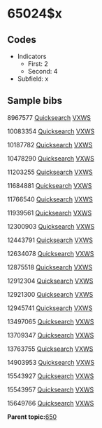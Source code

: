 # 65024$x

## Codes

-   Indicators
    -   First: 2
    -   Second: 4
-   Subfield: x

## Sample bibs

8967577 [Quicksearch](https://search.library.yale.edu/catalog/8967577) [VXWS](http://prodorbis.library.yale.edu:7014/vxws/GetHoldingsService?bibId=8967577)

10083354 [Quicksearch](https://search.library.yale.edu/catalog/10083354) [VXWS](http://prodorbis.library.yale.edu:7014/vxws/GetHoldingsService?bibId=10083354)

10187782 [Quicksearch](https://search.library.yale.edu/catalog/10187782) [VXWS](http://prodorbis.library.yale.edu:7014/vxws/GetHoldingsService?bibId=10187782)

10478290 [Quicksearch](https://search.library.yale.edu/catalog/10478290) [VXWS](http://prodorbis.library.yale.edu:7014/vxws/GetHoldingsService?bibId=10478290)

11203255 [Quicksearch](https://search.library.yale.edu/catalog/11203255) [VXWS](http://prodorbis.library.yale.edu:7014/vxws/GetHoldingsService?bibId=11203255)

11684881 [Quicksearch](https://search.library.yale.edu/catalog/11684881) [VXWS](http://prodorbis.library.yale.edu:7014/vxws/GetHoldingsService?bibId=11684881)

11766540 [Quicksearch](https://search.library.yale.edu/catalog/11766540) [VXWS](http://prodorbis.library.yale.edu:7014/vxws/GetHoldingsService?bibId=11766540)

11939561 [Quicksearch](https://search.library.yale.edu/catalog/11939561) [VXWS](http://prodorbis.library.yale.edu:7014/vxws/GetHoldingsService?bibId=11939561)

12300903 [Quicksearch](https://search.library.yale.edu/catalog/12300903) [VXWS](http://prodorbis.library.yale.edu:7014/vxws/GetHoldingsService?bibId=12300903)

12443791 [Quicksearch](https://search.library.yale.edu/catalog/12443791) [VXWS](http://prodorbis.library.yale.edu:7014/vxws/GetHoldingsService?bibId=12443791)

12634078 [Quicksearch](https://search.library.yale.edu/catalog/12634078) [VXWS](http://prodorbis.library.yale.edu:7014/vxws/GetHoldingsService?bibId=12634078)

12875518 [Quicksearch](https://search.library.yale.edu/catalog/12875518) [VXWS](http://prodorbis.library.yale.edu:7014/vxws/GetHoldingsService?bibId=12875518)

12912304 [Quicksearch](https://search.library.yale.edu/catalog/12912304) [VXWS](http://prodorbis.library.yale.edu:7014/vxws/GetHoldingsService?bibId=12912304)

12921300 [Quicksearch](https://search.library.yale.edu/catalog/12921300) [VXWS](http://prodorbis.library.yale.edu:7014/vxws/GetHoldingsService?bibId=12921300)

12945741 [Quicksearch](https://search.library.yale.edu/catalog/12945741) [VXWS](http://prodorbis.library.yale.edu:7014/vxws/GetHoldingsService?bibId=12945741)

13497065 [Quicksearch](https://search.library.yale.edu/catalog/13497065) [VXWS](http://prodorbis.library.yale.edu:7014/vxws/GetHoldingsService?bibId=13497065)

13709347 [Quicksearch](https://search.library.yale.edu/catalog/13709347) [VXWS](http://prodorbis.library.yale.edu:7014/vxws/GetHoldingsService?bibId=13709347)

13763755 [Quicksearch](https://search.library.yale.edu/catalog/13763755) [VXWS](http://prodorbis.library.yale.edu:7014/vxws/GetHoldingsService?bibId=13763755)

14903953 [Quicksearch](https://search.library.yale.edu/catalog/14903953) [VXWS](http://prodorbis.library.yale.edu:7014/vxws/GetHoldingsService?bibId=14903953)

15543927 [Quicksearch](https://search.library.yale.edu/catalog/15543927) [VXWS](http://prodorbis.library.yale.edu:7014/vxws/GetHoldingsService?bibId=15543927)

15543957 [Quicksearch](https://search.library.yale.edu/catalog/15543957) [VXWS](http://prodorbis.library.yale.edu:7014/vxws/GetHoldingsService?bibId=15543957)

15649766 [Quicksearch](https://search.library.yale.edu/catalog/15649766) [VXWS](http://prodorbis.library.yale.edu:7014/vxws/GetHoldingsService?bibId=15649766)

**Parent topic:**[650](../../tags/650/650.md)

